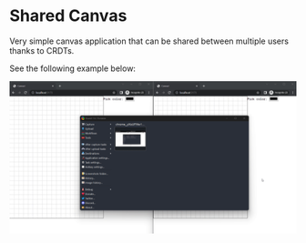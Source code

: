 # Shared Canvas

Very simple canvas application that can be shared between multiple users thanks to CRDTs. 

See the following example below:

![](./assets/screen_record.gif)